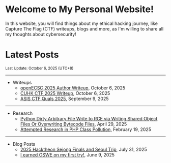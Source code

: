 # Welcome to My Personal Website!

In this website, you will find things about my ethical hacking journey, like Capture The Flag (CTF) writeups, blogs and more, as I'm willing to share all my thoughts about cybersecurity!

# Latest Posts

<span class="page_information"><small>Last Update: October 6, 2025 (UTC+8)</small></span>

* * *
- Writeups
    - [openECSC 2025 Author Writeup](https://siunam321.github.io/ctf/openECSC-2025/), October 6, 2025
    - [CUHK CTF 2025 Writeup](https://siunam321.github.io/ctf/CUHK-CTF-2025/), October 6, 2025
    - [ASIS CTF Quals 2025](https://siunam321.github.io/ctf/ASIS-CTF-Quals-2025/), September 9, 2025

* * *
- Research
    - [Python Dirty Arbitrary File Write to RCE via Writing Shared Object Files Or Overwriting Bytecode Files](https://siunam321.github.io/research/python-dirty-arbitrary-file-write-to-rce-via-writing-shared-object-files-or-overwriting-bytecode-files), April 29, 2025
    - [Attempted Research in PHP Class Pollution](https://siunam321.github.io/research/attempted-research-in-php-class-pollution), February 19, 2025

* * *
- Blog Posts
    - [2025 Hacktheon Sejong Finals and Seoul Trip](https://siunam321.github.io/blog/2025-07-31-2025-hacktheon-sejong-finals-and-seoul-trip), July 31, 2025
    - [I earned OSWE on my first try!](https://siunam321.github.io/blog/2025-06-09-i-earned-oswe-on-my-first-try), June 9, 2025